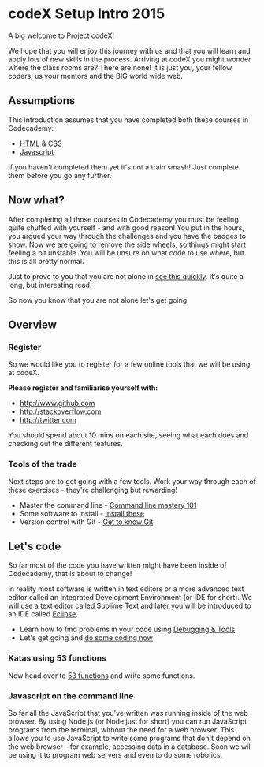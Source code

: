 # codeX Setup Intro 2015

A big welcome to Project codeX! 

We hope that you will enjoy this journey with us and that you will learn and apply lots of new skills in the process. Arriving at codeX you might wonder where the class rooms are? There are none! It is just you, your fellow coders, us your mentors and the BIG world wide web.

## Assumptions

This introduction assumes that you have completed both these courses in Codecademy:
 * [HTML & CSS](http://www.codecademy.com/en/tracks/web)
 * [Javascript](http://www.codecademy.com/en/tracks/javascript)

If you haven't completed them yet it's not a train smash! Just complete them before you go any further.

## Now what?

After completing all those courses in Codecademy you must be feeling quite chuffed with yourself - and with good reason! You put in the hours, you argued your way through the challenges and you have the badges to show. Now we are going to remove the side wheels, so things might start feeling a bit unstable. You will be unsure on what code to use where, but this is all pretty normal. 

Just to prove to you that you are not alone in [see this quickly](http://www.vikingcodeschool.com/posts/why-learning-to-code-is-so-damn-hard). It's quite a long, but interesting read.

So now you know that you are not alone let's get going.

## Overview

### Register

So we would like you to register for a few online tools that we will be using at codeX. 

**Please register and familiarise yourself with:**
* http://www.github.com
* http://stackoverflow.com
* http://twitter.com

You should spend about 10 mins on each site, seeing what each does and checking out the different features.

### Tools of the trade
Next steps are to get going with a few tools.
Work your way through each of these exercises - they're challenging but rewarding!

* Master the command line - [Command line mastery 101](command_line.md)
* Some software to install - [Install these](software_to_install.md)
* Version control with Git - [Get to know Git](know_git.md)

## Let's code

So far most of the code you have written might have been inside of Codecademy, that is about to change! 

In reality most software is written in text editors or a more advanced text editor called an Integrated Development Environment (or IDE for short). We will use a text editor called [Sublime Text](http://www.sublimetext.com/) and later you will be introduced to an IDE called [Eclipse](https://eclipse.org/).

* Learn how to find problems in your code using [Debugging & Tools](debug_tools.md)
* Let's get going and [do some coding now](lets_code.md)

### Katas using 53 functions

Now head over to [53 functions](https://github.com/codex-academy/53functions/blob/master/README.md) and write some functions.

### Javascript on the command line



So far all the JavaScript that you've written was running inside of the web browser.
By using Node.js (or Node just for short) you can run JavaScript programs from the terminal, without the need for a web browser. This allows you to use JavaScript to write some programs that don't depend on the web browser - for example, accessing data in a database. Soon we will be using it to program web servers and even to do some robotics.
